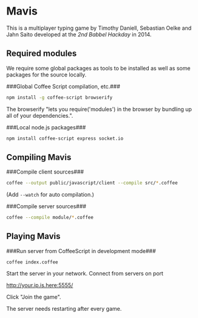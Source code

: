 Mavis
=====
This is a multiplayer typing game by Timothy Daniell, Sebastian Oelke and Jahn Saito developed at the _2nd Babbel Hackday_ in 2014.  

Required modules
----------------
We require some global packages as tools to be installed as well as some packages for the source locally.

###Global Coffee Script compilation, etc.###
```bash
npm install -g coffee-script browserify
```

The browserify "lets you require('modules') in the browser by bundling up all of your dependencies.".

###Local node.js packages###
```bash
npm install coffee-script express socket.io
```

Compiling Mavis
---------------
###Compile client sources###
```bash
coffee --output public/javascript/client --compile src/*.coffee

```
(Add `--watch` for auto compilation.)

###Compile server sources###
```bash
coffee --compile module/*.coffee

```

Playing Mavis
-------------
###Run server from CoffeeScript in development mode###
```
coffee index.coffee

```

Start the server in your network. Connect from servers on port

  http://your.ip.is.here:5555/

Click "Join the game".

The server needs restarting after every game.
